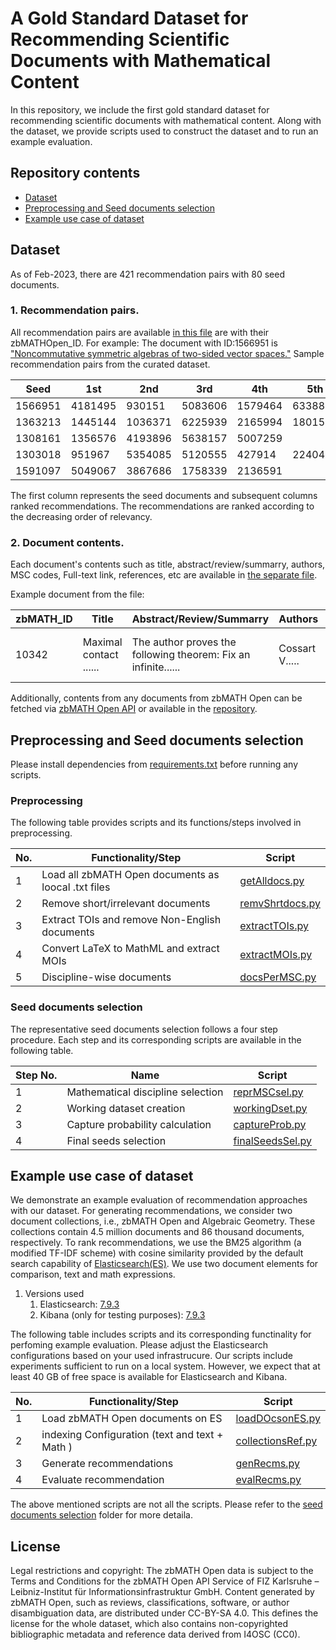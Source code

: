 # A Gold Standard Dataset for Recommending Scientific Documents with Mathematical Content

In this repository, we include the first gold standard dataset for recommending scientific documents with mathematical content. Along with the dataset, we provide scripts used to construct the dataset and to run an example evaluation.

## Repository contents

- [Dataset](#Dataset)
- [Preprocessing and Seed documents selection](#Preprocessing-and-Seed-documents-selection)
- [Example use case of dataset](#Example-use-case-of-dataset)

## Dataset

As of Feb-2023, there are 421 recommendation pairs with 80 seed documents.

### 1. Recommendation pairs.

All recommendation pairs are available [in this file](https://github.com/gipplab/MathRecGoldStandData/blob/main/dataset/recommendationPairs.csv) are with their zbMATHOpen_ID. For example: The document with ID:1566951 is ["Noncommutative symmetric algebras of two-sided vector spaces."](https://zbmath.org/?q=an%3A1566951)
Sample recommendation pairs from the curated dataset.


| Seed    | 1st |     2nd  |        3rd |   4th      |  5th       |
|---------|---------|---------|---------|---------|---------|
| 1566951 | 4181495      | 930151  | 5083606 | 1579464 | 6338806 |
| 1363213 | 1445144		 | 1036371 | 6225939 | 2165994 | 1801581 |
| 1308161 | 1356576		 | 4193896 | 5638157 | 5007259 |         |
| 1303018 | 951967		 | 5354085 | 5120555 | 427914  | 224045  |
| 1591097 | 5049067		 | 3867686 | 1758339 | 2136591 |         |


The first column represents the seed documents and subsequent columns ranked recommendations. The recommendations are ranked according to the decreasing order of relevancy.


### 2. Document contents.

Each document's contents such as title, abstract/review/summarry, authors, MSC codes, Full-text link, references, etc are available in [the separate file](https://github.com/gipplab/MathRecGoldStandData/blob/main/dataset/documentContents.csv).

Example document from the file:

| zbMATH_ID | Title                  | Abstract/Review/Summarry                                       | Authors        | Keywords                                  | MSCs             | Full text link                                | References                       |
|-----------|------------------------|----------------------------------------------------------------|----------------|-------------------------------------------|------------------|-----------------------------------------------|----------------------------------|
| 10342     | Maximal contact ...... | The author proves the following theorem: Fix an infinite...... | Cossart V..... | Samuel stratum and desingularization..... | [{code: 14E15... | https://doi.org/10.1215/S0012-7094-91-06303-9 | S. Abhyankar: Resolution of..... |


Additionally, contents from any documents from zbMATH Open can be fetched via [zbMATH Open API](https://oai.zbmath.org/) or available in the [repository](https://zenodo.org/record/6448360#.Y_UmrHbP02w).

## Preprocessing and Seed documents selection

Please install dependencies from [requirements.txt](https://github.com/gipplab/MathRecGoldStandData/blob/main/src/requirements.txt) before running any scripts.

### Preprocessing

The following table provides scripts and its functions/steps involved in preprocessing.

| No. | Functionality/Step                       			| Script      	      |
|-----|-----------------------------------------------------|---------------------|
| 1   | Load all zbMATH Open documents as loocal .txt files | [getAlldocs.py](https://github.com/gipplab/MathRecGoldStandData/blob/main/src/preProcessing/getAlldocs.py)   |
| 2   | Remove short/irrelevant documents        			| [remvShrtdocs.py](https://github.com/gipplab/MathRecGoldStandData/blob/main/src/preProcessing/remvShrtdocs.py) |
| 3   | Extract TOIs and remove Non-English documents       | [extractTOIs.py](https://github.com/gipplab/MathRecGoldStandData/blob/main/src/preProcessing/extractTOIs.py)  |
| 4   | Convert LaTeX to MathML and extract MOIs 			| [extractMOIs.py](https://github.com/gipplab/MathRecGoldStandData/blob/main/src/preProcessing/extractMOIs.py)  |
| 5   | Discipline-wise documents                			| [docsPerMSC.py](https://github.com/gipplab/MathRecGoldStandData/blob/main/src/preProcessing/docsPerMSC.py)   | 


### Seed documents selection

The representative seed documents selection follows a four step procedure. Each step and its corresponding scripts are available in the following table.

| Step No. | Name                              | Script               |
|----------|-----------------------------------|----------------------|
| 1        | Mathematical discipline selection | [reprMSCsel.py](https://github.com/gipplab/MathRecGoldStandData/blob/main/src/seedDocSelection/reprMSCsel.py)    |
| 2        | Working dataset creation          | [workingDset.py](https://github.com/gipplab/MathRecGoldStandData/blob/main/src/seedDocSelection/workingDset.py)   |
| 3        | Capture probability calculation   | [captureProb.py](https://github.com/gipplab/MathRecGoldStandData/blob/main/src/seedDocSelection/captureProb.py)   |
| 4        | Final seeds selection             | [finalSeedsSel.py](https://github.com/gipplab/MathRecGoldStandData/blob/main/src/seedDocSelection/finalSeedsSel.py) |


## Example use case of dataset

We demonstrate an example evaluation of recommendation approaches with our dataset.
For generating recommendations, we consider two document collections, i.e., zbMATH Open and Algebraic Geometry.
These collections contain 4.5 million documents and 86 thousand documents, respectively.
To rank recommendations, we use the BM25 algorithm (a modified TF-IDF scheme) with cosine similarity provided by the default search capability of [Elasticsearch(ES)](https://www.elastic.co/).
We use two document elements for comparison, text and math expressions.

1. Versions used
	1. Elasticsearch: [7.9.3](https://www.elastic.co/jp/downloads/past-releases/elasticsearch-7-9-3)
	2. Kibana (only for testing purposes): [7.9.3](https://www.elastic.co/downloads/past-releases/kibana-7-9-3)

The following table includes scripts and its corresponding functinality for perfoming example evaluation. Please adjust the Elasticsearch configurations based on your used infrastrucure. Our scripts include experiments sufficient to run on a local system. However, we expect that at least 40 GB of free space is available for Elasticsearch and Kibana.


| No. | Functionality/Step                             | Script                |
|-----|------------------------------------------------|-----------------------|
| 1   | Load zbMATH Open documents on ES               | [loadDOcsonES.py](https://github.com/gipplab/MathRecGoldStandData/blob/main/src/exampleEvaluation/loadDOcsonES.py)   |
| 2   | indexing Configuration (text and text + Math ) | [collectionsRef.py](https://github.com/gipplab/MathRecGoldStandData/blob/main/src/exampleEvaluation/collectionsRef.py) |
| 3   | Generate recommendations                       | [genRecms.py](https://github.com/gipplab/MathRecGoldStandData/blob/main/src/exampleEvaluation/genRecms.py)       |
| 4   | Evaluate recommendation                        | [evalRecms.py](https://github.com/gipplab/MathRecGoldStandData/blob/main/src/exampleEvaluation/evalRecms.py)      |

The above mentioned scripts are not all the scripts. Please refer to the [seed documents selection](https://github.com/gipplab/MathRecGoldStandData/tree/main/src/) folder for more detaila.


## License 

Legal restrictions and copyright: The zbMATH Open data is subject to the Terms and Conditions for the zbMATH Open API Service of FIZ Karlsruhe – Leibniz-Institut für Informationsinfrastruktur GmbH. Content generated by zbMATH Open, such as reviews, classifications, software, or author disambiguation data, are distributed under CC-BY-SA 4.0. This defines the license for the whole dataset, which also contains non-copyrighted bibliographic metadata and reference data derived from I4OSC (CC0).